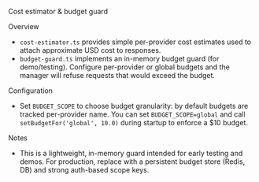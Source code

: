 Cost estimator & budget guard

Overview
- `cost-estimator.ts` provides simple per-provider cost estimates used to attach approximate USD cost to responses.
- `budget-guard.ts` implements an in-memory budget guard (for demo/testing). Configure per-provider or global budgets and the manager will refuse requests that would exceed the budget.

Configuration
- Set `BUDGET_SCOPE` to choose budget granularity: by default budgets are tracked per-provider name. You can set `BUDGET_SCOPE=global` and call `setBudgetFor('global', 10.0)` during startup to enforce a $10 budget.

Notes
- This is a lightweight, in-memory guard intended for early testing and demos. For production, replace with a persistent budget store (Redis, DB) and strong auth-based scope keys.
